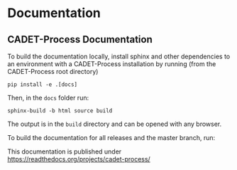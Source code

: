 Documentation
=============
## CADET-Process Documentation


To build the documentation locally, install sphinx and other dependencies to an environment with a CADET-Process installation by running (from the CADET-Process root directory)

```
pip install -e .[docs]
```

Then, in the `docs` folder run:

```
sphinx-build -b html source build
```

The output is in the `build` directory and can be opened with any browser.

To build the documentation for all releases and the master branch, run:

This documentation is published under https://readthedocs.org/projects/cadet-process/

